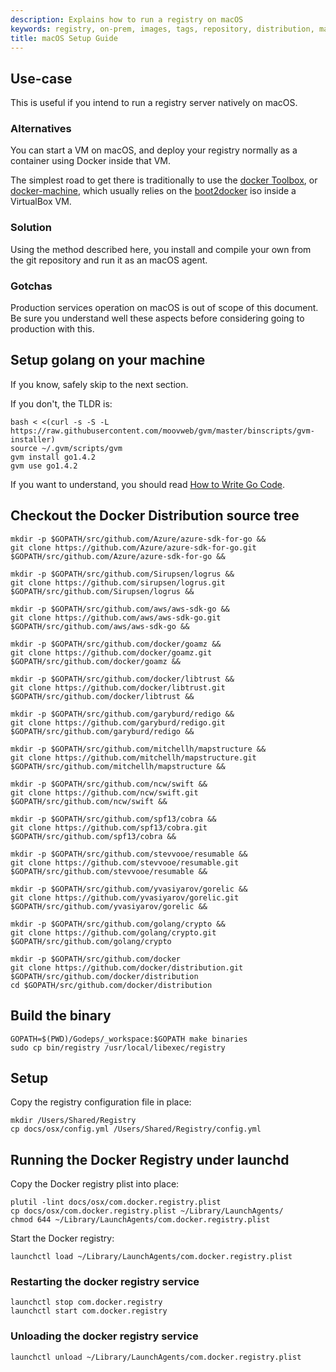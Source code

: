 ```yaml
---
description: Explains how to run a registry on macOS
keywords: registry, on-prem, images, tags, repository, distribution, macOS, recipe, advanced
title: macOS Setup Guide
---
```


## Use-case

This is useful if you intend to run a registry server natively on macOS.

### Alternatives

You can start a VM on macOS, and deploy your registry normally as a container using Docker inside that VM.

The simplest road to get there is traditionally to use the [docker Toolbox](https://www.docker.com/toolbox), or [docker-machine](/machine/index.md), which usually relies on the [boot2docker](http://boot2docker.io/) iso inside a VirtualBox VM.

### Solution

Using the method described here, you install and compile your own from the git repository and run it as an macOS agent.

### Gotchas

Production services operation on macOS is out of scope of this document. Be sure you understand well these aspects before considering going to production with this.

## Setup golang on your machine

If you know, safely skip to the next section.

If you don't, the TLDR is:

    bash < <(curl -s -S -L https://raw.githubusercontent.com/moovweb/gvm/master/binscripts/gvm-installer)
    source ~/.gvm/scripts/gvm
    gvm install go1.4.2
    gvm use go1.4.2

If you want to understand, you should read [How to Write Go Code](https://golang.org/doc/code.html).

## Checkout the Docker Distribution source tree
    mkdir -p $GOPATH/src/github.com/Azure/azure-sdk-for-go &&
    git clone https://github.com/Azure/azure-sdk-for-go.git $GOPATH/src/github.com/Azure/azure-sdk-for-go &&

    mkdir -p $GOPATH/src/github.com/Sirupsen/logrus &&
    git clone https://github.com/sirupsen/logrus.git $GOPATH/src/github.com/Sirupsen/logrus &&

    mkdir -p $GOPATH/src/github.com/aws/aws-sdk-go &&
    git clone https://github.com/aws/aws-sdk-go.git $GOPATH/src/github.com/aws/aws-sdk-go &&

    mkdir -p $GOPATH/src/github.com/docker/goamz &&
    git clone https://github.com/docker/goamz.git $GOPATH/src/github.com/docker/goamz &&

    mkdir -p $GOPATH/src/github.com/docker/libtrust &&
    git clone https://github.com/docker/libtrust.git $GOPATH/src/github.com/docker/libtrust &&

    mkdir -p $GOPATH/src/github.com/garyburd/redigo &&
    git clone https://github.com/garyburd/redigo.git $GOPATH/src/github.com/garyburd/redigo &&

    mkdir -p $GOPATH/src/github.com/mitchellh/mapstructure &&
    git clone https://github.com/mitchellh/mapstructure.git $GOPATH/src/github.com/mitchellh/mapstructure &&

    mkdir -p $GOPATH/src/github.com/ncw/swift &&
    git clone https://github.com/ncw/swift.git $GOPATH/src/github.com/ncw/swift &&

    mkdir -p $GOPATH/src/github.com/spf13/cobra &&
    git clone https://github.com/spf13/cobra.git $GOPATH/src/github.com/spf13/cobra &&

    mkdir -p $GOPATH/src/github.com/stevvooe/resumable &&
    git clone https://github.com/stevvooe/resumable.git $GOPATH/src/github.com/stevvooe/resumable &&

    mkdir -p $GOPATH/src/github.com/yvasiyarov/gorelic &&
    git clone https://github.com/yvasiyarov/gorelic.git $GOPATH/src/github.com/yvasiyarov/gorelic &&

    mkdir -p $GOPATH/src/github.com/golang/crypto &&
    git clone https://github.com/golang/crypto.git $GOPATH/src/github.com/golang/crypto
    
    mkdir -p $GOPATH/src/github.com/docker
    git clone https://github.com/docker/distribution.git $GOPATH/src/github.com/docker/distribution
    cd $GOPATH/src/github.com/docker/distribution

## Build the binary

    GOPATH=$(PWD)/Godeps/_workspace:$GOPATH make binaries
    sudo cp bin/registry /usr/local/libexec/registry

## Setup

Copy the registry configuration file in place:

    mkdir /Users/Shared/Registry
    cp docs/osx/config.yml /Users/Shared/Registry/config.yml

## Running the Docker Registry under launchd

Copy the Docker registry plist into place:

    plutil -lint docs/osx/com.docker.registry.plist
    cp docs/osx/com.docker.registry.plist ~/Library/LaunchAgents/
    chmod 644 ~/Library/LaunchAgents/com.docker.registry.plist

Start the Docker registry:

    launchctl load ~/Library/LaunchAgents/com.docker.registry.plist

### Restarting the docker registry service

    launchctl stop com.docker.registry
    launchctl start com.docker.registry

### Unloading the docker registry service

    launchctl unload ~/Library/LaunchAgents/com.docker.registry.plist
